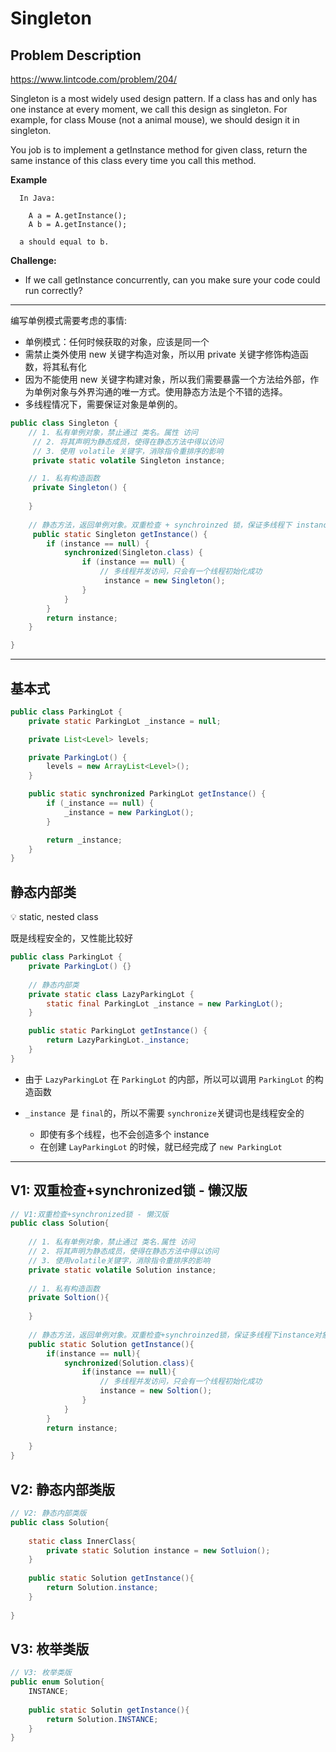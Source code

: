 # Singleton

## <b>Problem Description</b>

https://www.lintcode.com/problem/204/

Singleton is a most widely used design pattern. If a class has and only has one instance at every moment, we call this design as singleton. 
For example, for class Mouse (not a animal mouse), we should design it in singleton.

You job is to implement a getInstance method for given class, return the same instance of this class every time you call this method.

**Example**

      In Java:
    
        A a = A.getInstance();
        A b = A.getInstance();
    
      a should equal to b.

**Challenge:**

- If we call getInstance concurrently, can you make sure your code could run correctly?

----

 编写单例模式需要考虑的事情:

- 单例模式：任何时候获取的对象，应该是同一个
- 需禁止类外使用 new 关键字构造对象，所以用 private 关键字修饰构造函数，将其私有化
- 因为不能使用 new 关键字构建对象，所以我们需要暴露一个方法给外部，作为单例对象与外界沟通的唯一方式。使用静态方法是个不错的选择。
- 多线程情况下，需要保证对象是单例的。

```java
public class Singleton {
    // 1. 私有单例对象，禁止通过 类名。属性 访问
     // 2. 将其声明为静态成员，使得在静态方法中得以访问
     // 3. 使用 volatile 关键字，消除指令重排序的影响
     private static volatile Singleton instance;

    // 1. 私有构造函数
     private Singleton() {
    
    }   
    
    // 静态方法，返回单例对象。双重检查 + synchroinzed 锁，保证多线程下 instance 对象唯一
     public static Singleton getInstance() {
        if (instance == null) {
            synchronized(Singleton.class) {
                if (instance == null) {
                    // 多线程并发访问，只会有一个线程初始化成功
                     instance = new Singleton();
                }
            }
        }
        return instance;
    }

}
```

----

## 基本式

```java
public class ParkingLot {
	private static ParkingLot _instance = null;

	private List<Level> levels;

	private ParkingLot() {
		levels = new ArrayList<Level>();
	}

	public static synchronized ParkingLot getInstance() {
		if (_instance == null) {
			_instance = new ParkingLot();
		}

		return _instance;
	}
} 
```

## 静态内部类

<aside> 💡 static, nested class
</aside>

既是线程安全的，又性能比较好

```java
public class ParkingLot {
	private ParkingLot() {}
	
	// 静态内部类
	private static class LazyParkingLot {
		static final ParkingLot _instance = new ParkingLot();
	}

	public static ParkingLot getInstance() {
		return LazyParkingLot._instance;
	}
}
```

- 由于 `LazyParkingLot` 在 `ParkingLot` 的内部，所以可以调用 `ParkingLot` 的构造函数

- `_instance `是 `final`的，所以不需要 `synchronize`关键词也是线程安全的
  - 即使有多个线程，也不会创造多个 instance
  - 在创建 `LayParkingLot` 的时候，就已经完成了 `new ParkingLot`

------

## V1: 双重检查+synchronized锁 - 懒汉版

```java
// V1:双重检查+synchronized锁 - 懒汉版
public class Solution{
    
    // 1. 私有单例对象，禁止通过 类名.属性 访问
    // 2. 将其声明为静态成员，使得在静态方法中得以访问
    // 3. 使用volatile关键字，消除指令重排序的影响
    private static volatile Solution instance;
    
    // 1. 私有构造函数
    private Soltion(){
        
    }
    
    // 静态方法，返回单例对象。双重检查+synchroinzed锁，保证多线程下instance对象唯一
    public static Solution getInstance(){
        if(instance == null){
            synchronized(Solution.class){
                if(instance == null){
                    // 多线程并发访问，只会有一个线程初始化成功
                    instance = new Soltion();
                }
            }
        }
        return instance;
            
    }
}
```

## V2: 静态内部类版

```java
// V2: 静态内部类版
public class Solution{
   
    static class InnerClass{
        private static Solution instance = new Sotluion();
    }
    
    public static Solution getInstance(){
        return Solution.instance;
    }
    
}
```

## V3: 枚举类版

```java
// V3: 枚举类版
public enum Solution{
    INSTANCE;
    
    public static Solutin getInstance(){
        return Solution.INSTANCE;
    }
}
```

